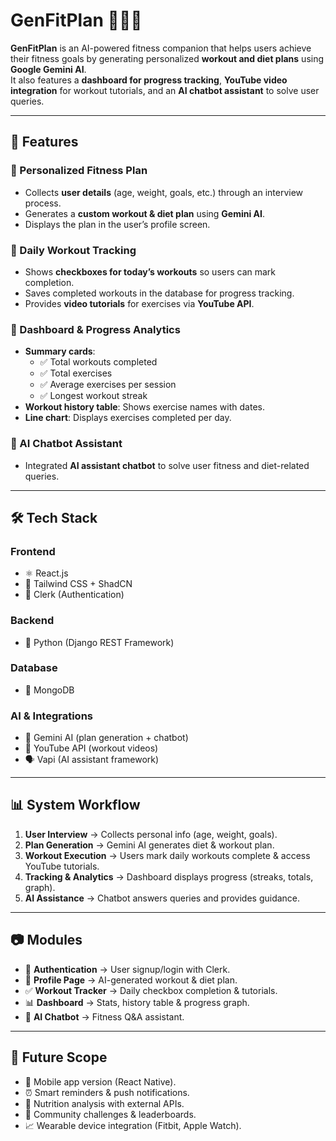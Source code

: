 # GenFitPlan 🏋️‍♂️🥗

**GenFitPlan** is an AI-powered fitness companion that helps users achieve their fitness goals by generating personalized **workout and diet plans** using **Google Gemini AI**.  
It also features a **dashboard for progress tracking**, **YouTube video integration** for workout tutorials, and an **AI chatbot assistant** to solve user queries.  

---

## 🚀 Features

### 🔹 Personalized Fitness Plan
- Collects **user details** (age, weight, goals, etc.) through an interview process.  
- Generates a **custom workout & diet plan** using **Gemini AI**.  
- Displays the plan in the user’s profile screen.  

### 🔹 Daily Workout Tracking
- Shows **checkboxes for today’s workouts** so users can mark completion.  
- Saves completed workouts in the database for progress tracking.  
- Provides **video tutorials** for exercises via **YouTube API**.  

### 🔹 Dashboard & Progress Analytics
- **Summary cards**:  
  - ✅ Total workouts completed  
  - ✅ Total exercises  
  - ✅ Average exercises per session  
  - ✅ Longest workout streak  
- **Workout history table**: Shows exercise names with dates.  
- **Line chart**: Displays exercises completed per day.  

### 🔹 AI Chatbot Assistant
- Integrated **AI assistant chatbot** to solve user fitness and diet-related queries.  

---

## 🛠️ Tech Stack

### **Frontend**
- ⚛️ React.js  
- 🎨 Tailwind CSS + ShadCN  
- 🔑 Clerk (Authentication)  

### **Backend**
- 🐍 Python (Django REST Framework)  

### **Database**
- 🍃 MongoDB  

### **AI & Integrations**
- 🤖 Gemini AI (plan generation + chatbot)  
- 🎥 YouTube API (workout videos)  
- 🗣️ Vapi (AI assistant framework)  

---

## 📊 System Workflow

1. **User Interview** → Collects personal info (age, weight, goals).  
2. **Plan Generation** → Gemini AI generates diet & workout plan.  
3. **Workout Execution** → Users mark daily workouts complete & access YouTube tutorials.  
4. **Tracking & Analytics** → Dashboard displays progress (streaks, totals, graph).  
5. **AI Assistance** → Chatbot answers queries and provides guidance.  

---

## 📷 Modules

- 🔑 **Authentication** → User signup/login with Clerk.  
- 👤 **Profile Page** → AI-generated workout & diet plan.  
- ✅ **Workout Tracker** → Daily checkbox completion & tutorials.  
- 📊 **Dashboard** → Stats, history table & progress graph.  
- 💬 **AI Chatbot** → Fitness Q&A assistant.  

---

## 🔮 Future Scope

- 📱 Mobile app version (React Native).  
- ⏰ Smart reminders & push notifications.  
- 🍏 Nutrition analysis with external APIs.  
- 👥 Community challenges & leaderboards.  
- 📈 Wearable device integration (Fitbit, Apple Watch).  


